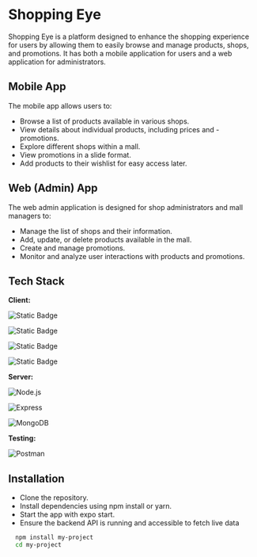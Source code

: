 
# Shopping Eye

Shopping Eye is a platform designed to enhance the shopping experience for users by allowing them to easily browse and manage products, shops, and promotions. It has both a mobile application for users and a web application for administrators.

## Mobile App
The mobile app allows users to:

- Browse a list of products available in various shops.
- View details about individual products, including prices and - promotions.
- Explore different shops within a mall.
- View promotions in a slide format.
- Add products to their wishlist for easy access later.

## Web (Admin) App

The web admin application is designed for shop administrators and mall managers to:

- Manage the list of shops and their information.
- Add, update, or delete products available in the mall.
- Create and manage promotions.
- Monitor and analyze user interactions with products and promotions.

## Tech Stack

**Client:**

![Static Badge](https://img.shields.io/badge/React-20232A?logo=react&color=black)

![Static Badge](https://img.shields.io/badge/React_Native-20232A?logo=react&color=black)

![Static Badge](https://img.shields.io/badge/Expo-1B1F23?logo=expo&color=black)

![Static Badge](https://img.shields.io/badge/TailwindCSS-38B2AC?logo=tailwind-css&color=black)


**Server:**

![Node.js](https://img.shields.io/badge/Node.js-339933?&logo=nodedotjs&logoColor=white)

![Express](https://img.shields.io/badge/Express-000000?logo=express&logoColor=white)

![MongoDB](https://img.shields.io/badge/MongoDB-4EA94B?logo=mongodb&logoColor=white)

**Testing:**

![Postman](https://img.shields.io/badge/Postman-FF6C37?logo=postman&logoColor=white)

## Installation

- Clone the repository.
- Install dependencies using npm install or yarn.
- Start the app with expo start.
- Ensure the backend API is running and accessible to fetch live data

```bash
  npm install my-project
  cd my-project
```
    
